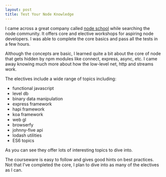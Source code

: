 ```yaml
---
layout: post
title: Test Your Node Knowledge
---
```


I came across a great company called [node school](http://nodeschool.io/) while searching the node community. It offers core and elective workshops for aspiring node developers.  I was able to complete the core basics and pass all the tests in a few hours.

Although the concepts are basic, I learned quite a bit about the core of node that gets hidden by npm modules like connect, express, async, etc.  I came away knowing much more about how the low-level net, http and streams work.

The electives include a wide range of topics including:

* functional javascript
* level db
* binary data manipulation
* express framework
* hapi framework
* koa framework
* web gl
* browserfy
* johnny-five api
* lodash utilities
* ES6 topics

As you can see they offer lots of interesting topics to dive into.

The courseware is easy to follow and gives good hints on best practices.  Not that I've completed the core, I plan to dive into as many of the electives as I can.

